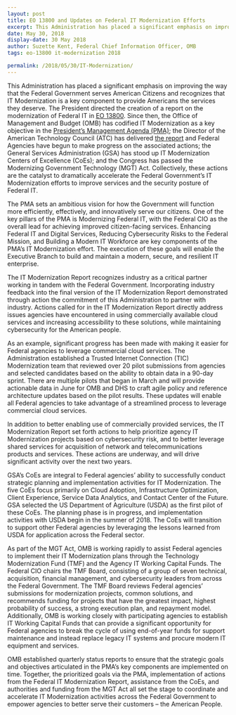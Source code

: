 ```yaml
---
layout: post
title: EO 13800 and Updates on Federal IT Modernization Efforts
excerpt: This Administration has placed a significant emphasis on improving the way that the Federal Government serves American Citizens and recognizes that IT Modernization is a key component to provide Americans the services they deserve. The President directed the creation of a report on the modernization of Federal IT in EO 13800.
date: May 30, 2018
display-date: 30 May 2018
author: Suzette Kent, Federal Chief Information Officer, OMB
tags: eo-13800 it-modernization 2018

permalink: /2018/05/30/IT-Modernization/
---
```

This Administration has placed a significant emphasis on improving the way that the Federal Government serves American Citizens and recognizes that IT Modernization is a key component to provide Americans the services they deserve. The President directed the creation of a report on the modernization of Federal IT in [EO 13800](https://www.whitehouse.gov/presidential-actions/presidential-executive-order-strengthening-cybersecurity-federal-networks-critical-infrastructure/). Since then, the Office of Management and Budget (OMB) has codified IT Modernization as a key objective in the [President’s Management Agenda (PMA)](https://www.performance.gov/pma/); the Director of the American Technology Council (ATC) has delivered [the report](https://itmodernization.cio.gov/assets/report/Report%20to%20the%20President%20on%20IT%20Modernization%20-%20Final.pdf) and Federal Agencies have begun to make progress on the associated actions; the General Services Administration (GSA) has stood up IT Modernization Centers of Excellence (CoEs); and the Congress has passed the Modernizing Government Technology (MGT) Act. Collectively, these actions are the catalyst to dramatically accelerate the Federal Government’s IT Modernization efforts to improve services and the security posture of Federal IT.

The PMA sets an ambitious vision for how the Government will function more efficiently, effectively, and innovatively serve our citizens. One of the key pillars of the PMA is Modernizing Federal IT, with the Federal CIO as the overall lead for achieving improved citizen-facing services. Enhancing Federal IT and Digital Services, Reducing Cybersecurity Risks to the Federal Mission, and Building a Modern IT Workforce are key components of the PMA’s IT Modernization effort. The execution of these goals will enable the Executive Branch to build and maintain a modern, secure, and resilient IT enterprise.

The IT Modernization Report recognizes industry as a critical partner working in tandem with the Federal Government. Incorporating industry feedback into the final version of the IT Modernization Report demonstrated through action the commitment of this Administration to partner with industry. Actions called for in the IT Modernization Report directly address issues agencies have encountered in using commercially available cloud services and increasing accessibility to these solutions, while maintaining cybersecurity for the American people.

As an example, significant progress has been made with making it easier for Federal agencies to leverage commercial cloud services. The Administration established a Trusted Internet Connection (TIC) Modernization team that reviewed over 20 pilot submissions from agencies and selected candidates based on the ability to obtain data in a 90-day sprint. There are multiple pilots that began in March and will provide actionable data in June for OMB and DHS to craft agile policy and reference architecture updates based on the pilot results. These updates will enable all Federal agencies to take advantage of a streamlined process to leverage commercial cloud services.

In addition to better enabling use of commercially provided services, the IT Modernization Report set forth actions to help prioritize agency IT Modernization projects based on cybersecurity risk, and to better leverage shared services for acquisition of network and telecommunications products and services. These actions are underway, and will drive significant activity over the next two years.

GSA’s CoEs are integral to Federal agencies’ ability to successfully conduct strategic planning and implementation activities for IT Modernization. The five CoEs focus primarily on Cloud Adoption, Infrastructure Optimization, Client Experience, Service Data Analytics, and Contact Center of the Future. GSA selected the US Department of Agriculture (USDA) as the first pilot of these CoEs. The planning phase is in progress, and implementation activities with USDA begin in the summer of 2018. The CoEs will transition to support other Federal agencies by leveraging the lessons learned from USDA for application across the Federal sector.

As part of the MGT Act, OMB is working rapidly to assist Federal agencies to implement their IT Modernization plans through the Technology Modernization Fund (TMF) and the Agency IT Working Capital Funds. The Federal CIO chairs the TMF Board, consisting of a group of seven technical, acquisition, financial management, and cybersecurity leaders from across the Federal Government. The TMF Board reviews Federal agencies’ submissions for modernization projects, common solutions, and recommends funding for projects that have the greatest impact, highest probability of success, a strong execution plan, and repayment model. Additionally, OMB is working closely with participating agencies to establish IT Working Capital Funds that can provide a significant opportunity for Federal agencies to break the cycle of using end-of-year funds for support maintenance and instead replace legacy IT systems and procure modern IT equipment and services.

OMB established quarterly status reports to ensure that the strategic goals and objectives articulated in the PMA’s key components are implemented on time. Together, the prioritized goals via the PMA, implementation of actions from the Federal IT Modernization Report, assistance from the CoEs, and authorities and funding from the MGT Act all set the stage to coordinate and accelerate IT Modernization activities across the Federal Government to empower agencies to better serve their customers – the American People.
